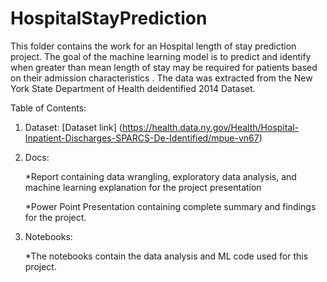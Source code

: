# HospitalStayPrediction

This folder contains the work for an Hospital length of stay prediction project. The goal of the machine learning model is to predict and identify when greater than mean length of stay may be required for patients based on their admission characteristics . The data was extracted from the New York State Department of Health deidentified 2014 Dataset.


Table of Contents:

1) Dataset: 
    [Dataset link] (https://health.data.ny.gov/Health/Hospital-Inpatient-Discharges-SPARCS-De-Identified/mpue-vn67)

2) Docs:

   *Report containing data wrangling, exploratory data analysis, and machine learning explanation for the project
    presentation

   *Power Point Presentation containing complete summary and findings for the project.

3) Notebooks:

    *The notebooks contain the data analysis and ML code used for this project. 
    

